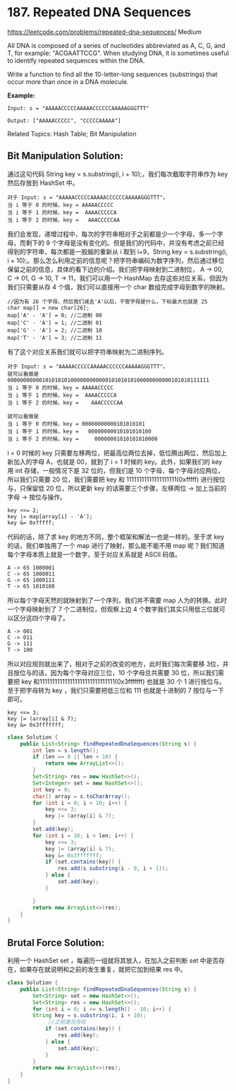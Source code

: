 # 187. Repeated DNA Sequences
<https://leetcode.com/problems/repeated-dna-sequences/>
Medium

All DNA is composed of a series of nucleotides abbreviated as A, C, G, and T, for example: "ACGAATTCCG". When studying DNA, it is sometimes useful to identify repeated sequences within the DNA.

Write a function to find all the 10-letter-long sequences (substrings) that occur more than once in a DNA molecule.

**Example:**

    Input: s = "AAAAACCCCCAAAAACCCCCCAAAAAGGGTTT"

    Output: ["AAAAACCCCC", "CCCCCAAAAA"]

Related Topics: Hash Table; Bit Manipulation

## Bit Manipulation Solution: 

通过这句代码 String key = s.substring(i, i + 10);，我们每次截取字符串作为 key 然后存放到 HashSet 中。

    对于 Input: s = "AAAAACCCCCAAAAACCCCCCAAAAAGGGTTT"。
    当 i 等于 0 的时候，key = AAAAACCCCC
    当 i 等于 1 的时候，key =  AAAACCCCCA
    当 i 等于 2 的时候，key =   AAACCCCCAA

我们会发现，递增过程中，每次的字符串相对于之前都是少一个字母，多一个字母，而剩下的 9 个字母是没有变化的。但是我们的代码中，并没有考虑之前已经得到的字符串，每次都是一股脑的重新从 i 取到 i+9，String key = s.substring(i, i + 10);。那么怎么利用之前的信息呢？把字符串编码为数字序列，然后通过移位保留之前的信息，具体的看下边的介绍。我们把字母映射到二进制位， A -> 00, C -> 01, G -> 10, T -> 11，我们可以用一个 HashMap 去存这些对应关系，但因为我们只需要从存 4 个值，我们可以直接用一个 char 数组完成字母到数字的映射。
    
    //因为有 26 个字母，然后我们减去'A'以后，不管字母是什么，下标最大也就是 25
    char map[] = new char[26];
    map['A' - 'A'] = 0; //二进制 00
    map['C' - 'A'] = 1; //二进制 01
    map['G' - 'A'] = 2; //二进制 10
    map['T' - 'A'] = 3; //二进制 11

有了这个对应关系我们就可以把字符串映射为二进制序列。

    对于 Input: s = "AAAAACCCCCAAAAACCCCCCAAAAAGGGTTT"。
    就可以看做是 0000000000010101010100000000000010101010100000000000101010111111
    当 i 等于 0 的时候，key = AAAAACCCCC
    当 i 等于 1 的时候，key =  AAAACCCCCA
    当 i 等于 2 的时候，key =    AAACCCCCAA

    就可以看做是
    当 i 等于 0 的时候，key = 00000000000101010101
    当 i 等于 1 的时候，key =   00000000010101010100
    当 i 等于 2 的时候，key =     00000001010101010000

i = 0 时候的 key 只需要左移两位，把最高位两位去掉，低位腾出两位，然后加上新加入的字母 A，也就是 00，就到了 i = 1 时候的 key。此外，如果我们的 key 用 int 存储，一般情况下是 32 位的，但我们是 10 个字母，每个字母对应两位，所以我们只需要 20 位，我们需要把 key 和 11111111111111111111(0xfffff) 进行按位与，只保留低 20 位，所以更新 key 的话需要三个步骤，左移两位 -> 加上当前的字母 -> 按位与操作。
    
    key <<= 2;
    key |= map[array[i] - 'A'];
    key &= 0xfffff;

代码的话，除了求 key 的地方不同，整个框架和解法一也是一样的。至于求 key 的话，我们单独用了一个 map 进行了映射，那么能不能不用 map 呢？我们知道每个字母本质上就是一个数字，至于对应关系就是 ASCII 码值。
    
    A -> 65 1000001
    C -> 65 1000011
    G -> 65 1000111
    T -> 65 1010100

所以每个字母天然的就映射到了一个序列，我们并不需要 map 人为的转换。此时一个字母映射到了 7 个二进制位，但观察上边 4 个数字我们其实只用低三位就可以区分这四个字母了。

    A -> 001
    C -> 011
    G -> 111
    T -> 100

所以对应规则就出来了，相对于之前的改变的地方，此时我们每次需要移 3位，并且按位与的话，因为每个字母对应三位，10 个字母总共需要 30 位，所以我们需要把 key 和111111111111111111111111111111(0x3fffffff) 也就是 30 个 1 进行按位与。至于把字母转为 key ，我们只需要把低三位和 111 也就是十进制的 7 按位与一下即可。

    key <<= 3;
    key |= (array[i] & 7);
    key &= 0x3fffffff;

```java
class Solution {
    public List<String> findRepeatedDnaSequences(String s) {
        int len = s.length();
        if (len == 0 || len < 10) {
            return new ArrayList<>();
        }
        Set<String> res = new HashSet<>();
        Set<Integer> set = new HashSet<>();
        int key = 0;
        char[] array = s.toCharArray();
        for (int i = 0; i < 10; i++) {
            key <<= 3;
            key |= (array[i] & 7);
        }
        set.add(key);
        for (int i = 10; i < len; i++) {
            key <<= 3;
            key |= (array[i] & 7);
            key &= 0x3fffffff;
            if (set.contains(key)) {
                res.add(s.substring(i - 9, i + 1));
            } else {
                set.add(key);
            }

        }
        return new ArrayList<>(res);
    }
}
```


## Brutal Force Solution: 
利用一个 HashSet set ，每遍历一组就将其放入，在加入之前判断 set 中是否存在，如果存在就说明和之前的发生重复，就把它加到结果 res 中。

```java
class Solution {
    public List<String> findRepeatedDnaSequences(String s) {
        Set<String> set = new HashSet<>();
        Set<String> res = new HashSet<>();
        for (int i = 0; i <= s.length() - 10; i++) {
        String key = s.substring(i, i + 10);
             //之前是否存在
            if (set.contains(key)) {
                res.add(key);
            } else {
                set.add(key);
            }
        }
        return new ArrayList<>(res);
    }
}
```